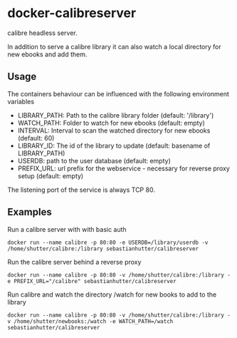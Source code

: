 # docker-calibreserver
calibre headless server.

In addition to serve a calibre library it can also watch a local directory for new ebooks
and add them.

## Usage
The containers behaviour can be influenced with the following environment variables
- LIBRARY_PATH: Path to the calibre library folder (default: '/library')
- WATCH_PATH: Folder to watch for new ebooks (default: empty)
- INTERVAL: Interval to scan the watched directory for new ebooks (default: 60)
- LIBRARY_ID: The id of the library to update (default: basename of LIBRARY_PATH)
- USERDB: path to the user database (default: empty)
- PREFIX_URL: url prefix for the webservice - necessary for reverse proxy setup (default: empty)

The listening port of the service is always TCP 80.

## Examples
Run a calibre server with with basic auth
```
docker run --name calibre -p 80:80 -e USERDB=/library/userdb -v /home/shutter/calibre:/library sebastianhutter/calibreserver
```

Run the calibre server behind a reverse proxy
```
docker run --name calibre -p 80:80 -v /home/shutter/calibre:/library -e PREFIX_URL="/calibre" sebastianhutter/calibreserver
```

Run calibre and watch the directory /watch for new books to add to the library
```
docker run --name calibre -p 80:80 -v /home/shutter/calibre:/library -v /home/shutter/newbooks:/watch -e WATCH_PATH=/watch sebastianhutter/calibreserver
```
